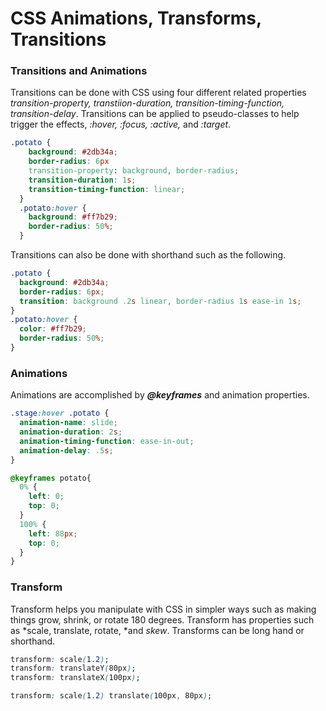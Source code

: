 # CSS Animations, Transforms, Transitions

### Transitions and Animations

Transitions can be done with CSS using four different related properties *transition-property, transtiion-duration, transition-timing-function, transition-delay*. Transitions can be applied to pseudo-classes to help trigger the effects, *:hover, :focus, :active,* and *:target*.

```css
.potato {
    background: #2db34a;
    border-radius: 6px
    transition-property: background, border-radius;
    transition-duration: 1s;
    transition-timing-function: linear;
  }
  .potato:hover {
    background: #ff7b29;
    border-radius: 50%;
  }
```

Transitions can also be done with shorthand such as the following.

```css
.potato {
  background: #2db34a;
  border-radius: 6px;
  transition: background .2s linear, border-radius 1s ease-in 1s;
}
.potato:hover {
  color: #ff7b29;
  border-radius: 50%;
}
```

### Animations

Animations are accomplished by ***@keyframes*** and animation properties.

```css
.stage:hover .potato {
  animation-name: slide;
  animation-duration: 2s;
  animation-timing-function: ease-in-out;
  animation-delay: .5s;
}
```

```css
@keyframes potato{
  0% {
    left: 0;
    top: 0;
  }
  100% {
    left: 88px;
    top: 0;
  }
}
```

### Transform

Transform helps you manipulate with CSS in simpler ways such as making things grow, shrink, or rotate 180 degrees. Transform has properties such as *scale, translate, rotate, *and *skew*. Transforms can be long hand or shorthand.

```css
transform: scale(1.2);
transform: translateY(80px);
transform: translateX(100px);
```

```css
transform: scale(1.2) translate(100px, 80px);
```
